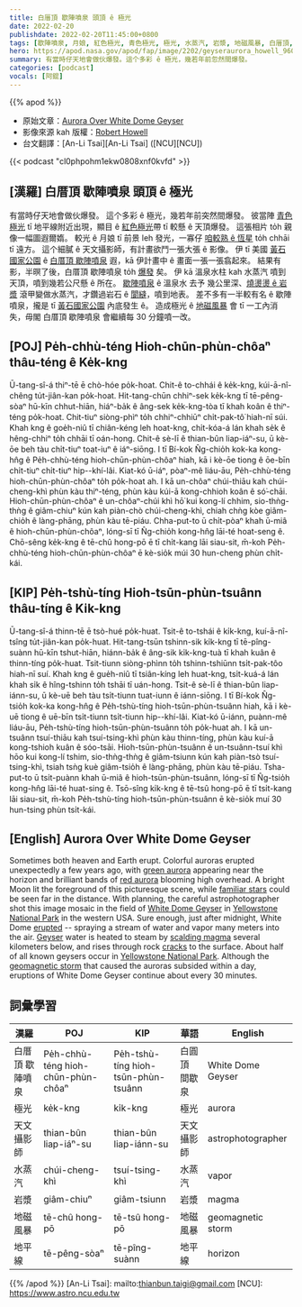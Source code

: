 ```yaml
---
title: 白厝頂 歇陣噴泉 頭頂 ê 極光
date: 2022-02-20
publishdate: 2022-02-20T11:45:00+0800
tags: [歇陣噴泉, 月娘, 紅色極光, 青色極光, 極光, 水蒸汽, 岩漿, 地磁風暴, 白厝頂, 地平線]
hero: https://apod.nasa.gov/apod/fap/image/2202/geyseraurora_howell_960.jpg
summary: 有當時仔天地會做伙爆發。這个多彩 ê 極光，幾若年前忽然間爆發。
categories: [podcast]
vocals: [阿錕]
---
```


{{% apod %}}

- 原始文章：[Aurora Over White Dome Geyser](https://apod.nasa.gov/apod/ap220220.html)
- 影像來源 kah 版權：[Robert Howell](mailto:Robert@worldwidecookies.com)
- 台文翻譯：[An-Li Tsai][An-Li Tsai] ([NCU][NCU])

{{< podcast "cl0phpohm1ekw0808xnf0kvfd" >}}

## [漢羅] 白厝頂 歇陣噴泉 頭頂 ê 極光
有當時仔天地會做伙爆發。
這个多彩 ê 極光，幾若年前突然間爆發。
彼當陣 [青色極光][green aurora] tī 地平線附近出現，顯目 ê [紅色極光][red aurora]帶 tī 較懸 ê 天頂爆發。
這張相片 to̍h 親像一幅圖遐爾媠。
較光 ê 月娘 tī 前景 leh 發光，一寡仔 [咱較熟 ê 恆星][familiar stars] to̍h chhāi tī 遠方。
這个細膩 ê 天文攝影師，有計畫欲鬥一張大張 ê 影像。
伊 tī 美國 [黃石國家公園][Yellowstone National Park 1] ê [白厝頂 歇陣噴泉][White Dome Geyser] 遐，kā 伊計畫中 ê 畫面一張一張翕起來。
結果有影，半暝了後，白厝頂 歇陣噴泉 to̍h [爆發][erupted] 矣。
伊 kā 溫泉水柱 kah 水蒸汽 噴到天頂，噴到幾若公尺懸 ê 所在。
[歇陣噴泉][Geyser] ê 溫泉水 去予 幾公里深、[燒燙燙 ê 岩漿][scalding magma] 滾甲變做水蒸汽，才鑽過岩石 ê [閬縫][cracks]，噴到地表。
差不多有一半較有名 ê 歇陣噴泉，攏是 tī [黃石國家公園][Yellowstone National Park 2] 內底發生 ê。
造成極光 ê [地磁風暴][geomagnetic storm] 會 tī 一工內消失，毋閣 白厝頂 歇陣噴泉 會繼續每 30 分鐘噴一改。

## [POJ] Pe̍h-chhù-téng Hioh-chūn-phùn-chôaⁿ thâu-téng ê Ke̍k-kng
Ū-tang-sî-á thiⁿ-tē ē chò-hóe po̍k-hoat.
Chit-ê to-chhái ê ke̍k-kng, kúi-ā-nî-chêng tu̍t-jiân-kan po̍k-hoat.
Hit-tang-chūn chhiⁿ-sek ke̍k-kng tī tē-pêng-sòaⁿ hū-kīn chhut-hiān, hiáⁿ-ba̍k ê âng-sek ke̍k-kng-tòa tī khah koân ê thiⁿ-téng po̍k-hoat.
Chit-tiuⁿ siòng-phìⁿ to̍h chhiⁿ-chhiūⁿ chi̍t-pak-tô͘ hiah-nī súi.
Khah kng ê goe̍h-niû tī chiân-kéng leh hoat-kng, chi̍t-kóa-á lán khah se̍k ê hêng-chhiⁿ to̍h chhāi tī oán-hong.
Chit-ê sè-lī ê thian-bûn liap-iáⁿ-su, ū kè-ōe beh tàu chi̍t-tiuⁿ toat-iuⁿ ê iáⁿ-siōng.
I tī Bí-kok N̂g-chio̍h kok-ka kong-hn̂g ê Pe̍h-chhù-téng hioh-chūn-phùn-chôaⁿ hiah, kā i kè-ōe tiong ê ōe-bīn chi̍t-tiuⁿ chi̍t-tiuⁿ hip--khí-lâi.
Kiat-kó ū-iáⁿ, pòaⁿ-mê liáu-āu, Pe̍h-chhù-téng hioh-chūn-phùn-chôaⁿ to̍h po̍k-hoat ah.
I kā un-chôaⁿ chúi-thiāu kah chúi-cheng-khì phùn kàu thiⁿ-téng, phùn kàu kúi-ā kong-chhioh koân ê só͘-chāi.
Hioh-chūn-phùn-chôaⁿ ê un-chôaⁿ-chúi khì hō͘ kui kong-lí chhim, sio-thǹg-thǹg ê giâm-chiuⁿ kún kah piàn-chò chúi-cheng-khì, chiah chǹg kòe giâm-chio̍h ê làng-phāng, phùn kàu tē-piáu.
Chha-put-to ū chi̍t-pòaⁿ khah ū-miâ ê hioh-chūn-phùn-chôaⁿ, lóng-sī tī N̂g-chio̍h kong-hn̂g lāi-té hoat-seng ê.
Chō-sêng ke̍k-kng ê tē-chû hong-pō ē tī chi̍t-kang lāi siau-sit, m̄-koh Pe̍h-chhù-téng hioh-chūn-phùn-chôaⁿ ē kè-sio̍k múi 30 hun-cheng phùn chi̍t-kái.

## [KIP] Pe̍h-tshù-tíng Hioh-tsūn-phùn-tsuânn thâu-tíng ê Ki̍k-kng
Ū-tang-sî-á thinn-tē ē tsò-hué po̍k-huat.
Tsit-ê to-tshái ê ki̍k-kng, kuí-ā-nî-tsîng tu̍t-jiân-kan po̍k-huat.
Hit-tang-tsūn tshinn-sik ki̍k-kng tī tē-pîng-suànn hū-kīn tshut-hiān, hiánn-ba̍k ê âng-sik ki̍k-kng-tuà tī khah kuân ê thinn-tíng po̍k-huat.
Tsit-tiunn siòng-phìnn to̍h tshinn-tshiūnn tsi̍t-pak-tôo hiah-nī suí.
Khah kng ê gue̍h-niû tī tsiân-kíng leh huat-kng, tsi̍t-kuá-á lán khah si̍k ê hîng-tshinn to̍h tshāi tī uán-hong.
Tsit-ê sè-lī ê thian-bûn liap-iánn-su, ū kè-uē beh tàu tsi̍t-tiunn tuat-iunn ê iánn-siōng.
I tī Bí-kok N̂g-tsio̍h kok-ka kong-hn̂g ê Pe̍h-tshù-tíng hioh-tsūn-phùn-tsuânn hiah, kā i kè-uē tiong ê uē-bīn tsi̍t-tiunn tsi̍t-tiunn hip--khí-lâi.
Kiat-kó ū-iánn, puànn-mê liáu-āu, Pe̍h-tshù-tíng hioh-tsūn-phùn-tsuânn to̍h po̍k-huat ah.
I kā un-tsuânn tsuí-thiāu kah tsuí-tsing-khì phùn kàu thinn-tíng, phùn kàu kuí-ā kong-tshioh kuân ê sóo-tsāi.
Hioh-tsūn-phùn-tsuânn ê un-tsuânn-tsuí khì hōo kui kong-lí tshim, sio-thǹg-thǹg ê giâm-tsiunn kún kah piàn-tsò tsuí-tsing-khì, tsiah tsǹg kuè giâm-tsio̍h ê làng-phāng, phùn kàu tē-piáu.
Tsha-put-to ū tsi̍t-puànn khah ū-miâ ê hioh-tsūn-phùn-tsuânn, lóng-sī tī N̂g-tsio̍h kong-hn̂g lāi-té huat-sing ê.
Tsō-sîng ki̍k-kng ê tē-tsû hong-pō ē tī tsi̍t-kang lāi siau-sit, m̄-koh Pe̍h-tshù-tíng hioh-tsūn-phùn-tsuânn ē kè-sio̍k muí 30 hun-tsing phùn tsi̍t-kái.

## [English] Aurora Over White Dome Geyser
Sometimes both heaven and Earth erupt.
Colorful auroras erupted unexpectedly a few years ago, with [green aurora][green aurora] appearing near the horizon and brilliant bands of [red aurora][red aurora] blooming high overhead.
A bright Moon lit the foreground of this picturesque scene, while [familiar stars][familiar stars] could be seen far in the distance.
With planning, the careful astrophotographer shot this image mosaic in the field of [White Dome Geyser][White Dome Geyser] in [Yellowstone National Park][Yellowstone National Park 1] in the western USA.
Sure enough, just after midnight, White Dome [erupted][erupted] -- spraying a stream of water and vapor many meters into the air.
[Geyser][Geyser] water is heated to steam by [scalding magma][scalding magma] several kilometers below, and rises through rock [cracks][cracks] to the surface.
About half of all known geysers occur in [Yellowstone National Park][Yellowstone National Park 2].
Although the [geomagnetic storm][geomagnetic storm] that caused the auroras subsided within a day, eruptions of White Dome Geyser continue about every 30 minutes.

## 詞彙學習

|漢羅|POJ|KIP|華語|English|
|-|-|-|-|-|
|白厝頂 歇陣噴泉|Pe̍h-chhù-téng hioh-chūn-phùn-chôaⁿ|Pe̍h-tshù-tíng hioh-tsūn-phùn-tsuânn|白圓頂 間歇泉|White Dome Geyser|
|極光|ke̍k-kng|ki̍k-kng|極光|aurora|
|天文攝影師|thian-bûn liap-iáⁿ-su|thian-bûn liap-iánn-su|天文攝影師|astrophotographer|
|水蒸汽|chúi-cheng-khì|tsuí-tsing-khì|水蒸汽|vapor|
|岩漿|giâm-chiuⁿ|giâm-tsiunn|岩漿|magma|
|地磁風暴|tē-chû hong-pō|tē-tsû hong-pō|地磁風暴|geomagnetic storm|
|地平線|tē-pêng-sòaⁿ|tē-pîng-suànn|地平線|horizon|

{{% /apod %}}
[An-Li Tsai]: mailto:thianbun.taigi@gmail.com
[NCU]: https://www.astro.ncu.edu.tw

[copyright]: https://apod.nasa.gov/apod/fap/lib/about_apod.html#srapply

[green aurora]:https://apod.nasa.gov/apod/ap110517.html
[red aurora]:https://apod.nasa.gov/apod/ap120201.html
[familiar stars]:https://asterisk.apod.com/viewtopic.php?t=29789#p186007
[White Dome Geyser]:https://en.wikipedia.org/wiki/White_Dome_Geyser
[Yellowstone National Park 1]:https://youtu.be/3RDYVVmVR2U
[erupted]:https://youtu.be/Q6wUIFNt8-g
[Geyser]:https://en.wikipedia.org/wiki/Geyser
[scalding magma]:https://www.youtube.com/watch?v=xExdEXOaA9A
[cracks]:https://apod.nasa.gov/apod/ap020602.html
[Yellowstone National Park 2]:https://www.youtube.com/watch?v=eV-RQHPQu2Y
[geomagnetic storm]:http://science.nasa.gov/science-news/science-at-nasa/1999/ast29dec99_1/
